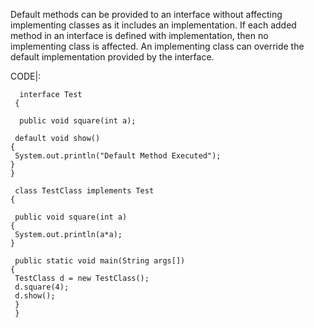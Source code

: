 Default methods can be provided to an interface without affecting implementing classes as it includes an implementation. If each added method in an interface is defined with implementation, then no implementing class is affected. An implementing class can override the default implementation provided by the interface.

   CODE|:    
  
      interface Test
     { 
 
      public void square(int a); 

     default void show() 
    { 
     System.out.println("Default Method Executed"); 
    } 
    } 

     class TestClass implements Test
    { 
 
     public void square(int a) 
    { 
     System.out.println(a*a); 
    } 

     public static void main(String args[]) 
    { 
     TestClass d = new TestClass(); 
     d.square(4); 
     d.show(); 
     } 
     } 
